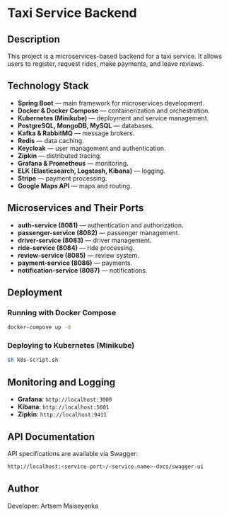 # Taxi Service Backend

## Description
This project is a microservices-based backend for a taxi service. It allows users to register, request rides, make payments, and leave reviews.

## Technology Stack
- **Spring Boot** — main framework for microservices development.
- **Docker & Docker Compose** — containerization and orchestration.
- **Kubernetes (Minikube)** — deployment and service management.
- **PostgreSQL, MongoDB, MySQL** — databases.
- **Kafka & RabbitMQ** — message brokers.
- **Redis** — data caching.
- **Keycloak** — user management and authentication.
- **Zipkin** — distributed tracing.
- **Grafana & Prometheus** — monitoring.
- **ELK (Elasticsearch, Logstash, Kibana)** — logging.
- **Stripe** — payment processing.
- **Google Maps API** — maps and routing.

## Microservices and Their Ports
- **auth-service (8081)** — authentication and authorization.
- **passenger-service (8082)** — passenger management.
- **driver-service (8083)** — driver management.
- **ride-service (8084)** — ride processing.
- **review-service (8085)** — review system.
- **payment-service (8086)** — payments.
- **notification-service (8087)** — notifications.

## Deployment
### Running with Docker Compose
```sh
docker-compose up -d
```

### Deploying to Kubernetes (Minikube)
```sh
sh k8s-script.sh
```

## Monitoring and Logging
- **Grafana**: `http://localhost:3000`
- **Kibana**: `http://localhost:5601`
- **Zipkin**: `http://localhost:9411`

## API Documentation
API specifications are available via Swagger:
```sh
http://localhost:<service-port>/<service-name>-docs/swagger-ui
```

## Author
Developer: Artsem Maiseyenka

